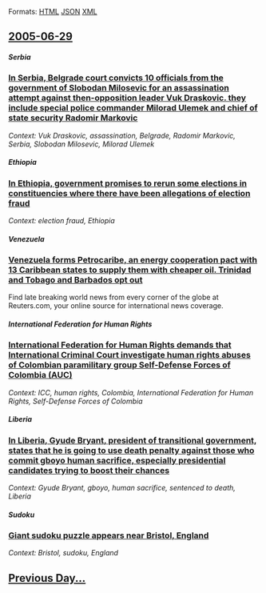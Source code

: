 
Formats: [HTML](2005/06/29/index.html)  [JSON](2005/06/29/index.json)  [XML](2005/06/29/index.xml)  

## [2005-06-29](/news/2005/06/29/index.md)

##### Serbia
### [ In Serbia, Belgrade court convicts 10 officials from the government of Slobodan Milosevic for an assassination attempt against then-opposition leader Vuk Draskovic. they include special police commander Milorad Ulemek and chief of state security Radomir Markovic ](/news/2005/06/29/in-serbia-belgrade-court-convicts-10-officials-from-the-government-of-slobodan-miloa-evia-for-an-assassination-attempt-against-then-oppos.md)
_Context: Vuk Draskovic, assassination, Belgrade, Radomir Markovic, Serbia, Slobodan Milosevic, Milorad Ulemek_

##### Ethiopia
### [ In Ethiopia, government promises to rerun some elections in constituencies where there have been allegations of election fraud ](/news/2005/06/29/in-ethiopia-government-promises-to-rerun-some-elections-in-constituencies-where-there-have-been-allegations-of-election-fraud.md)
_Context: election fraud, Ethiopia_

##### Venezuela
### [ Venezuela forms Petrocaribe, an energy cooperation pact with 13 Caribbean states to supply them with cheaper oil. Trinidad and Tobago and Barbados opt out ](/news/2005/06/29/venezuela-forms-petrocaribe-an-energy-cooperation-pact-with-13-caribbean-states-to-supply-them-with-cheaper-oil-trinidad-and-tobago-and-b.md)
Find late breaking world news from every corner of the globe at Reuters.com, your online source for international news coverage.

##### International Federation for Human Rights
### [ International Federation for Human Rights demands that International Criminal Court investigate human rights abuses of Colombian paramilitary group Self-Defense Forces of Colombia (AUC) ](/news/2005/06/29/international-federation-for-human-rights-demands-that-international-criminal-court-investigate-human-rights-abuses-of-colombian-paramilita.md)
_Context: ICC, human rights, Colombia, International Federation for Human Rights, Self-Defense Forces of Colombia_

##### Liberia
### [ In Liberia, Gyude Bryant, president of transitional government, states that he is going to use death penalty against those who commit gboyo human sacrifice, especially presidential candidates trying to boost their chances ](/news/2005/06/29/in-liberia-gyude-bryant-president-of-transitional-government-states-that-he-is-going-to-use-death-penalty-against-those-who-commit-gboyo.md)
_Context: Gyude Bryant, gboyo, human sacrifice, sentenced to death, Liberia_

##### Sudoku
### [ Giant sudoku puzzle appears near Bristol, England ](/news/2005/06/29/giant-sudoku-puzzle-appears-near-bristol-england.md)
_Context: Bristol, sudoku, England_

## [Previous Day...](/news/2005/06/28/index.md)

